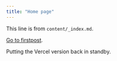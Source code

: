 ```yaml
---
title: "Home page"
---
```


This line is from `content/_index.md`.

[Go to firstpost](/firstpost/).

Putting the Vercel version back in standby.
